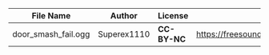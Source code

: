 | File Name        | Author   | License   | Link                            |
|------------------|----------|-----------|---------------------------------|
| door_smash_fail.ogg | Superex1110 | **CC-BY-NC** | https://freesound.org/people/Superex1110/sounds/77525/ |